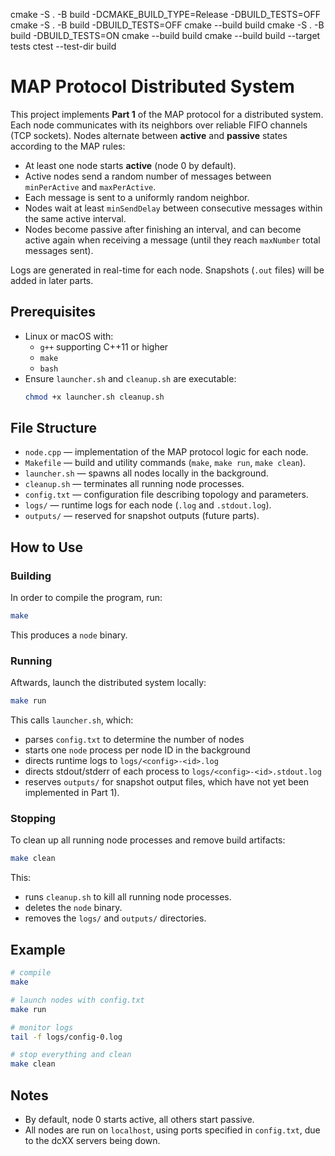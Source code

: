 cmake -S . -B build -DCMAKE_BUILD_TYPE=Release -DBUILD_TESTS=OFF
cmake -S . -B build -DBUILD_TESTS=OFF
cmake --build build
cmake -S . -B build -DBUILD_TESTS=ON
cmake --build build
cmake --build build --target tests
ctest --test-dir build



# MAP Protocol Distributed System

This project implements **Part 1** of the MAP protocol for a distributed
system. Each node communicates with its neighbors over reliable FIFO channels
(TCP sockets). Nodes alternate between **active** and **passive** states
according to the MAP rules:

- At least one node starts **active** (node 0 by default).
- Active nodes send a random number of messages between
  `minPerActive` and `maxPerActive`.
- Each message is sent to a uniformly random neighbor.
- Nodes wait at least `minSendDelay` between consecutive messages within the
  same active interval.
- Nodes become passive after finishing an interval, and can become active
  again when receiving a message (until they reach `maxNumber` total messages
  sent).

Logs are generated in real-time for each node. Snapshots (`.out` files) will be
added in later parts.

## Prerequisites

- Linux or macOS with:
  - `g++` supporting C++11 or higher
  - `make`
  - `bash`
- Ensure `launcher.sh` and `cleanup.sh` are executable:
  ```bash
  chmod +x launcher.sh cleanup.sh
  ```

## File Structure
* `node.cpp` — implementation of the MAP protocol logic for each node.
* `Makefile` — build and utility commands (`make`, `make run`, `make clean`).
* `launcher.sh` — spawns all nodes locally in the background.
* `cleanup.sh` — terminates all running node processes.
* `config.txt` — configuration file describing topology and parameters.
* `logs/` — runtime logs for each node (`.log` and `.stdout.log`).
* `outputs/` — reserved for snapshot outputs (future parts).

## How to Use
### Building
In order to compile the program, run:
```bash
make
```

This produces a `node` binary.

### Running
Aftwards, launch the distributed system locally:
```bash
make run
```

This calls `launcher.sh`, which:
- parses `config.txt` to determine the number of nodes
- starts one `node` process per node ID in the background
- directs runtime logs to `logs/<config>-<id>.log`
- directs stdout/stderr of each process to `logs/<config>-<id>.stdout.log`
- reserves `outputs/` for snapshot output files, which have not yet been
  implemented in Part 1).

### Stopping
To clean up all running node processes and remove build artifacts:
```bash
make clean
```

This:
- runs `cleanup.sh` to kill all running node processes.
- deletes the `node` binary.
- removes the `logs/` and `outputs/` directories.


## Example
```bash
# compile
make

# launch nodes with config.txt
make run

# monitor logs
tail -f logs/config-0.log

# stop everything and clean
make clean
```

## Notes
- By default, node 0 starts active, all others start passive.
- All nodes are run on `localhost`, using ports specified in `config.txt`, due
  to the dcXX servers being down.
